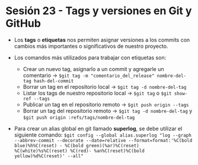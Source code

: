 # Sesión 23 - Tags y versiones en Git y GitHub

* Los **tags** o **etiquetas** nos permiten asignar versiones a los commits con cambios más importantes o significativos de nuestro proyecto.

* Los comandos más utilizados para trabajar con etiquetas son:

  * Crear un nuevo tag, asignarlo a un commit y agregarle un comentario  &rarr; `$git tag -m "comentario_del_release" nombre-del-tag hash-del-commit`
  * Borrar un tag en el repositorio local &rarr; `$git tag -d nombre-del-tag`
  * Listar los tags de nuestro repositorio local &rarr; `$git tag` o `$git show-ref --tags`
  * Publicar un tag en el repositorio remoto &rarr; `$git push origin --tags`
  * Borrar un tag del repositorio remoto &rarr; `$git tag -d nombre-del-tag` y `$git push origin :refs/tags/nombre-del-tag`

* Para crear un alias global en git llamado **superlog**, se debe utilizar el siguiente comando: `$git config --global alias.superlog "log --graph --abbrev-commit --decorate --date=relative --format=format:'%C(bold blue)%h%C(reset) - %C(bold green)(%ar)%C(reset) %C(white)%s%C(reset) %C(red)- %an%C(reset)%C(bold yellow)%d%C(reset)' --all"`
